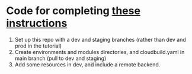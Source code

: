 # Code for completing [these instructions](https://cloud.google.com/architecture/managing-infrastructure-as-code)

1. Set up this repo with a dev and staging branches (rather than dev and prod in the tutorial)
1. Create environments and modules directories, and cloudbuild.yaml in main branch (pull to dev and staging)
1. Add some resources in dev, and include a remote backend.